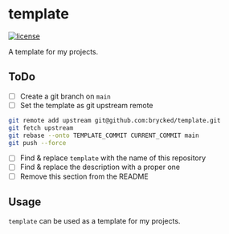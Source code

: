# template

[![license](https://img.shields.io/github/license/brycked/template)](LICENSE.md)

A template for my projects.

## ToDo

- [ ] Create a git branch on `main`
- [ ] Set the template as git upstream remote
```sh
git remote add upstream git@github.com:brycked/template.git
git fetch upstream
git rebase --onto TEMPLATE_COMMIT CURRENT_COMMIT main
git push --force
```
- [ ] Find & replace `template` with the name of this repository
- [ ] Find & replace the description with a proper one
- [ ] Remove this section from the README

## Usage

`template` can be used as a template for my projects.
